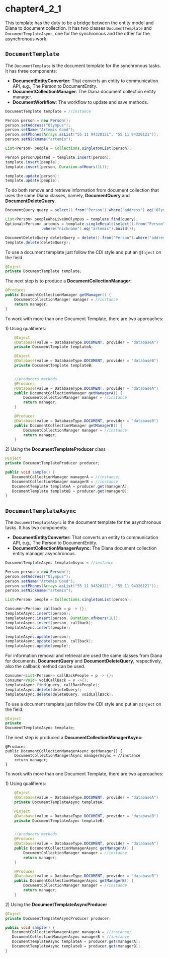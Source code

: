 # chapter4\_2\_1

This template has the duty to be a bridge between the entity model and Diana to document collection. It has two classes `DocumentTemplate` and `DocumentTemplateAsync`, one for the synchronous and the other for the asynchronous work.

## `DocumentTemplate`

The `DocumentTemplate` is the document template for the synchronous tasks. It has three components:

* **DocumentEntityConverter**: That converts an entity to communication API, e.g., The Person to DocumentEntity.
* **DocumentCollectionManager**: The Diana document collection entity manager.
* **DocumentWorkflow**: The workflow to update and save methods.

```java
DocumentTemplate template = //instance

Person person = new Person();
person.setAddress("Olympus");
person.setName("Artemis Good");
person.setPhones(Arrays.asList("55 11 94320121", "55 11 94320121"));
person.setNickname("artemis");

List<Person> people = Collections.singletonList(person);

Person personUpdated = template.insert(person);
template.insert(people);
template.insert(person, Duration.ofHours(1L));

template.update(person);
template.update(people);
```

To do both remove and retrieve information from document collection that uses the same Diana classes, namely, **DocumentQuery** and **DocumentDeleteQuery**.

```java
DocumentQuery query = select().from("Person").where("address").eq("Olympus").build();

List<Person> peopleWhoLiveOnOlympus = template.find(query);
Optional<Person> artemis = template.singleResult(select().from("Person")
                .where("nickname").eq("artemis").build());

DocumentDeleteQuery deleteQuery = delete().from("Person").where("address").eq("Olympus").build();
template.delete(deleteQuery);
```

To use a document template just follow the CDI style and put an `@Inject` on the field.

```java
@Inject
private DocumentTemplate template;
```

The next step is to produce a **DocumentCollectionManager:**

```java
@Produces
public DocumentCollectionManager getManager() {
    DocumentCollectionManager manager = //instance
    return manager;
}
```

To work with more than one Document Template, there are two approaches:

1\) Using qualifieres:

```java
    @Inject
    @Database(value = DatabaseType.DOCUMENT, provider = "databaseA")
    private DocumentTemplate templateA;

    @Inject
    @Database(value = DatabaseType.DOCUMENT, provider = "databaseB")
    private DocumentTemplate templateB;


    //producers methods
    @Produces
    @Database(value = DatabaseType.DOCUMENT, provider = "databaseA")
    public DocumentCollectionManager getManagerA() {
        DocumentCollectionManager manager = //instance
        return manager;
    }

    @Produces
    @Database(value = DatabaseType.DOCUMENT, provider = "databaseB")
    public DocumentCollectionManager getManagerB() {
        DocumentCollectionManager manager = //instance
        return manager;
    }
```

2\) Using the **DocumentTemplateProducer** class

```java
@Inject
private DocumentTemplateProducer producer;

public void sample() {
   DocumentCollectionManager managerA = //instance;
   DocumentCollectionManager managerB = //instance
   DocumentTemplate templateA = producer.get(managerA);
   DocumentTemplate templateB = producer.get(managerB);
}
```

## `DocumentTemplateAsync`

The `DocumentTemplateAsync` is the document template for the asynchronous tasks. It has two components:

* **DocumentEntityConverter:** That converts an entity to communication API, e.g., The Person to DocumentEntity.
* **DocumentCollectionManagerAsync:** The Diana document collection entity manager asynchronous.

```java
DocumentTemplateAsync templateAsync = //instance

Person person = new Person();
person.setAddress("Olympus");
person.setName("Artemis Good");
person.setPhones(Arrays.asList("55 11 94320121", "55 11 94320121"));
person.setNickname("artemis");

List<Person> people = Collections.singletonList(person);

Consumer<Person> callback = p -> {};
templateAsync.insert(person);
templateAsync.insert(person, Duration.ofHours(1L));
templateAsync.insert(person, callback);
templateAsync.insert(people);

templateAsync.update(person);
templateAsync.update(person, callback);
templateAsync.update(people);
```

For information removal and retrieval are used the same classes from Diana for documents, **DocumentQuery** and **DocumentDeleteQuery**, respectively, also the callback method can be used.

```java
Consumer<List<Person>> callBackPeople = p -> {};
Consumer<Void> voidCallBack = v ->{};
templateAsync.find(query, callBackPeople);
templateAsync.delete(deleteQuery);
templateAsync.delete(deleteQuery, voidCallBack);
```

To use a document template just follow the CDI style and put an `@Inject` on the field.

```java
@Inject
private
DocumentTemplateAsync template;
```

The next step is produced a **DocumentCollectionManagerAsync:**

```text
@Produces
public DocumentCollectionManagerAsync getManager() {
    DocumentCollectionManagerAsync managerAsync = //instance
    return manager;
}
```

To work with more than one Document Template, there are two approaches:

1\) Using qualifieres:

```java
    @Inject
    @Database(value = DatabaseType.DOCUMENT, provider = "databaseA")
    private DocumentTemplateAsync templateA;

    @Inject
    @Database(value = DatabaseType.DOCUMENT, provider = "databaseB")
    private DocumentTemplateAsync templateB;


    //producers methods
    @Produces
    @Database(value = DatabaseType.DOCUMENT, provider = "databaseA")
    public DocumentCollectionManagerAsync getManagerA() {
        DocumentCollectionManager manager = //instance
        return manager;
    }

    @Produces
    @Database(value = DatabaseType.DOCUMENT, provider = "databaseB")
    public DocumentCollectionManagerAsync getManagerB() {
        DocumentCollectionManager manager = //instance
        return manager;
    }
```

2\) Using the **DocumentTemplateAsyncProducer**

```java
@Inject
private DocumentTemplateAsyncProducer producer;

public void sample() {
   DocumentCollectionManagerAsync managerA = //instance;
   DocumentCollectionManagerAsync managerB = //instance
   DocumentTemplateAsync templateA = producer.get(managerA);
   DocumentTemplateAsync templateB = producer.get(managerB);
}
```


